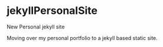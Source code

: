 # jekyllPersonalSite
New Personal jekyll site

Moving over my personal portfolio to a jekyll based static site. 
